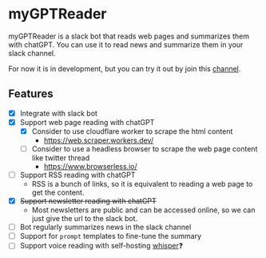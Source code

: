 # myGPTReader

myGPTReader is a slack bot that reads web pages and summarizes them with chatGPT. You can use it to read news and summarize them in your slack channel.

For now it is in development, but you can try it out by join this [channel](https://join.slack.com/t/bmpidev/shared_invite/zt-1r38f90n5-bOp~RZqoMYiYMOtmKZsbcw).

## Features

- [x] Integrate with slack bot
- [x] Support web page reading with chatGPT
  - [x] Consider to use cloudflare worker to scrape the html content
    - https://web.scraper.workers.dev/
  - [ ] Consider to use a headless browser to scrape the web page content like twitter thread
    - https://www.browserless.io/
- [ ] Support RSS reading with chatGPT
  - RSS is a bunch of links, so it is equivalent to reading a web page to get the content.
- [x] ~~Support newsletter reading with chatGPT~~
  - Most newsletters are public and can be accessed online, so we can just give the url to the slack bot.
- [ ] Bot regularly summarizes news in the slack channel
- [ ] Support for `prompt` templates to fine-tune the summary
- [ ] Support voice reading with self-hosting [whisper](https://github.com/aarnphm/whispercpp)❓
